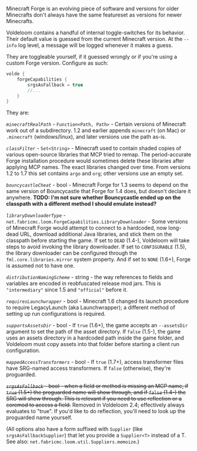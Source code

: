 Minecraft Forge is an evolving piece of software and versions for older Minecrafts don't always have the same featureset as versions for newer Minecrafts.

Voldeloom contains a handful of internal toggle-switches for its behavior. Their default value is guessed from the current Minecraft version. At the `--info` log level, a message will be logged whenever it makes a guess. 

They are toggleable yourself, if it guessed wrongly or if you're using a custom Forge version. Configure as such:

```groovy
volde {
	forgeCapabilities {
		srgsAsFallback = true
		//...
	}
}
```

They are:

*`minecraftRealPath`* - `Function<Path, Path>` - Certain versions of Minecraft work out of a subdirectory. 1.2 and earlier appends `minecraft` (on Mac) or `.minecraft` (windows/linux), and later versions use the path as-is.

*`classFilter`* - `Set<String>` - Minecraft used to contain shaded copies of various open-source libraries that MCP tried to remap. The period-accurate Forge installation procedure would sometimes delete these libraries after applying MCP names. The exact libraries changed over time. From versions 1.2 to 1.7 this set contains `argo` and `org`; other versions use an empty set.

*`bouncycastleCheat`* - bool - Minecraft Forge for 1.3 seems to depend on the same version of Bouncycastle that Forge for 1.4 does, but doesn't declare it anywhere. **TODO: I'm not sure whether Bouncycastle ended up on the classpath with a different method I should emulate instead?**

*`libraryDownloaderType`* - `net.fabricmc.loom.ForgeCapabilities.LibraryDownloader` - Some versions of Minecraft Forge would attempt to connect to a hardcoded, now long-dead URL, download additional Java libraries, and stick them on the classpath before starting the game. If set to `DEAD` (1.4-), Voldeloom will take steps to avoid invoking the library downloader. If set to `CONFIGURABLE` (1.5), the library downloader can be configured through the `fml.core.libraries.mirror` system property. And if set to `NONE` (1.6+), Forge is assumed not to have one.

*`distributionNamingScheme`* - string - the way references to fields and variables are encoded in reobfuscated release mod jars. This is `"intermediary"` since 1.5 and `"official"` before it.

*`requiresLaunchwrapper`* - bool - Minecraft 1.6 changed its launch procedure to require LegacyLaunch (aka Launchwrapper); a different method of setting up run configurations is required.

*`supportsAssetsDir`* - bool - If `true` (1.6+), the game accepts an `--assetsDir` argument to set the path of the asset directory. If `false` (1.5-), the game uses an assets directory in a hardcoded path inside the game folder, and Voldeloom must copy assets into that folder before starting a client run configuration.

*`mappedAccessTransformers`* - bool - If `true` (1.7+), access transformer files have SRG-named access transformers. If `false` (otherwise), they're proguarded.

~~*`srgsAsFallback`* - bool - when a field or method is missing an MCP name, if `true` (1.5+) the proguarded name will show through, and if `false` (1.4-) the SRG will show through. This is relevant if you need to use reflection or a coremod to access a field.~~ Removed in Voldeloom 2.4; effectively always evaluates to "true". If you'd like to do reflection, you'll need to look up the proguarded name yourself.

(All options also have a form suffixed with `Supplier` (like `srgsAsFallbackSupplier`) that let you provide a `Supplier<T>` instead of a T. See also: `net.fabricmc.loom.util.Suppliers.memoize`.)